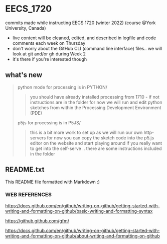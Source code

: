 # EECS_1720

commits made while instructing EECS 1720 (winter 2022) (course @York University, Canada)
- live content will be cleaned, edited, and described in logfile and code comments each week on Thursday
- don't worry about the GitHub CLI (command line interface) files.. we will look at git and/or gh during Week 2 
- it's there if you're interested though

## what's new

> python mode for processing is in PYTHON/
>>
>>  you should have already installed processing from 1710 - if not instructions are in the folder
>>  for now we will run and edit python sketches from within the Processing Development Environment (PDE)
>>  
> p5js for processing is in P5JS/
>> this is a bit more work to set up as we will run our own http-servers
>> for now you can copy the sketch code into the p5.js editor on the website and start playing around
>> if you really want to get into the self-serve .. there are some instructions included in the folder

## README.txt

This README file formatted with Markdown :)

### WEB REFERENCES

https://docs.github.com/en/github/writing-on-github/getting-started-with-writing-and-formatting-on-github/basic-writing-and-formatting-syntax

https://github.github.com/gfm/

https://docs.github.com/en/github/writing-on-github/getting-started-with-writing-and-formatting-on-github/about-writing-and-formatting-on-github
